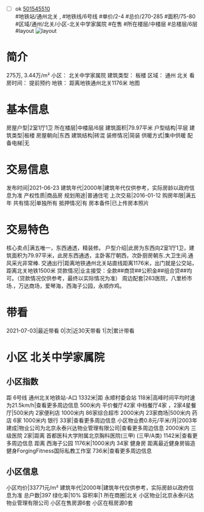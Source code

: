 - [ ] ok [501545510](https://bj.5i5j.com/ershoufang/501545510.html)  
 #地铁站/通州北关 ,  #地铁线/6号线
#单价/2-4 #总价/270-285 #面积/75-80   #区域/通州/北关/小区-北关中学家属院 #在售 #所在楼层/中楼层 #总楼层/6层 #layout 
![layout](http://image2a.5i5j.com/bdir/layout/460478.jpg_P5.jpg) 
# 简介 
 275万,  3.44万/m² 
小区： 北关中学家属院
建筑类型： 板楼
区域： 通州 北关
看房时间： 提前预约
地铁： 距离地铁通州北关1176米 地图
# 基本信息 
 房屋户型|2室1厅1卫
所在楼层|中楼层/6层
建筑面积|79.97平米
户型结构|平层
建筑类型|板楼
房屋朝向|东西
建筑结构|砖混
装修情况|简装
供暖方式|集中供暖
配备电梯|无
# 交易信息 
 发布时间|2021-06-23
建筑年代|2000年|建筑年代仅供参考，实际房龄以政府信息为准
产权性质|商品房
规划用途|普通住宅
上次交易|2016-01-12
购房年限|满五年
共有情况|单独所有
抵押情况|有
房本备件|已上传房本照片
# 交易特色 
 核心卖点|满五唯一，东西通透，精装修。
户型介绍|此房为东西向2室1厅1卫，建筑面积为79.97平米，此房东西通透，主卧客厅朝西，次卧厨房朝东.大卫生间.通风采光非常棒.
交通出行|距离地铁通州北关站直线距离1176米，出门就是公交站，距离北关地铁1500米
贷款情况|业主接受：全款##商贷##公积金##组合贷##均可。（贷款情况仅供参考，最终以实际情况为准）
周边配套|263医院，八里桥市场.，万达商场，爱琴海，西海子公园，永顺炸鸡。
# 带看 
 2021-07-03|最近带看	 0|次|近30天带看	 1|次|累计带看
# 小区 北关中学家属院
## 小区指数 
 距 6号线 通州北关地铁站-A口 1332米|距 永顺村委会站 118米|高峰时间平均时速为21.5km/h|查看更多周边信息
500米内 平价餐厅42家
中档餐厅4家 ，2家4星餐厅|500米内 2家便利店
1000米内 86家综合超市
2000米内 23家商场|500米内 药店 6家
1000米内 银行 33家|查看更多周边信息
小区物业费0.8元/平米/月|2003年建成|物业公司为北京永泰兴达物业管理有限公司|查看更多周边信息
2000米内 三级医院 2家|距离 首都医科大学附属北京胸科医院(三甲) (三甲/A类) 1142米|查看更多周边信息
距离 西海子公园 1176米|1000米内 34家 健身房
距离最近健身房锻造健身ForgingFitness国际私教工作室 736米|查看更多周边信息
## 小区信息 
 小区均价|33771元/m²
建筑年代|2000年|建筑年代仅供参考，实际房龄以政府信息为准
总户数|397
绿化率|10%
容积率|1
所在商圈|北关
小区物业|北京永泰兴达物业管理有限公司
小区在售房源6套
小区在租房源0套
